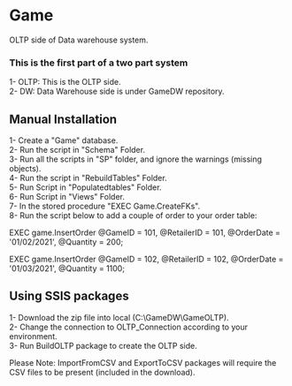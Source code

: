 # Game
 OLTP side of Data warehouse system. <br />

 ### This is the first part of a two part system
 1- OLTP: This is the OLTP side. <br />
 2- DW: Data Warehouse side is under GameDW repository. <br />

## Manual Installation
1- Create a "Game" database. <br />
2- Run the script in "Schema" Folder. <br />
3- Run all the scripts in "SP" folder, and ignore the warnings (missing objects). <br />
4- Run the script in "RebuildTables" Folder. <br />
5- Run Script in "Populatedtables" Folder. <br />
6- Run Script in "Views" Folder. <br />
7- In the stored procedure "EXEC Game.CreateFKs". <br />
8- Run the script below to add a couple of order to your order table: <br />

EXEC game.InsertOrder @GameID = 101,
                	@RetailerID = 101,
	@OrderDate = '01/02/2021',
                	@Quantity = 200;

EXEC game.InsertOrder @GameID = 102,
	@RetailerID = 102,
	@OrderDate = '01/03/2021',
                	@Quantity = 1100;                    

## Using SSIS packages
1- Download the zip file into local (C:\GameDW\GameOLTP). <br />
2- Change the connection to OLTP_Connection according to your environment. <br />
3- Run BuildOLTP package to create the OLTP side. <br />

Please Note: ImportFromCSV and ExportToCSV packages will require the CSV files to be present (included in the download). <br />

